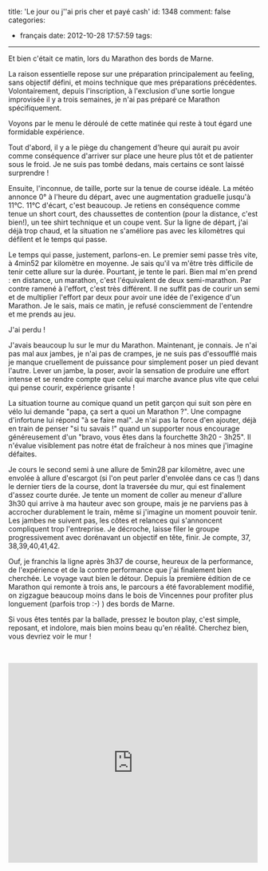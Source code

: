title: 'Le jour ou j''ai pris cher et payé cash'
id: 1348
comment: false
categories:
  - français
date: 2012-10-28 17:57:59
tags:
---

Et bien c'était ce matin, lors du Marathon des bords de Marne. 

La raison essentielle repose sur une préparation principalement au feeling, sans objectif défini, et moins technique que mes préparations précédentes. Volontairement, depuis l'inscription, à l'exclusion d'une sortie longue improvisée il y a trois semaines, je n'ai pas préparé ce Marathon spécifiquement.

Voyons par le menu le déroulé de cette matinée qui reste à tout égard une formidable expérience.

Tout d'abord, il y a le piège du changement d'heure qui aurait pu avoir comme conséquence d'arriver sur place une heure plus tôt et de patienter sous le froid. Je ne suis pas tombé dedans, mais certains ce sont laissé surprendre !

Ensuite, l'inconnue, de taille, porte sur la tenue de course idéale. La météo annonce 0° à l'heure du départ, avec une augmentation graduelle jusqu'à 11°C. 11°C d'écart, c'est beaucoup. Je retiens en conséquence comme tenue un short court, des chaussettes de contention (pour la distance, c'est bien!), un tee shirt technique et un coupe vent. Sur la ligne de départ, j'ai déjà trop chaud, et la situation ne s'améliore pas avec les kilomètres qui défilent et le temps qui passe.

Le temps qui passe, justement, parlons-en. Le premier semi passe très vite, à 4min52 par kilomètre en moyenne. Je sais qu'il va m'être très difficile de tenir cette allure sur la durée. Pourtant, je tente le pari. Bien mal m'en prend : en distance, un marathon, c'est l'équivalent de deux semi-marathon. Par contre ramené à l'effort, c'est très différent. Il ne suffit pas de courir un semi et de multiplier l'effort par deux pour avoir une idée de l'exigence d'un Marathon. Je le sais, mais ce matin, je refusé consciemment de l'entendre et me prends au jeu.

J'ai perdu !

J'avais beaucoup lu sur le mur du Marathon. Maintenant, je connais. Je n'ai pas mal aux jambes, je n'ai pas de crampes, je ne suis pas d'essoufflé mais je manque cruellement de puissance pour simplement poser un pied devant l'autre. Lever un jambe, la poser, avoir la sensation de produire une effort intense et se rendre compte que celui qui marche avance plus vite que celui qui pense courir, expérience grisante !

La situation tourne au comique quand un petit garçon qui suit son père en vélo lui demande "papa, ça sert a quoi un Marathon ?". Une compagne d'infortune lui répond "à se faire mal". Je n'ai pas la force d'en ajouter, déjà  en train de penser "si tu savais !" quand un supporter nous encourage généreusement d'un "bravo, vous êtes dans la fourchette 3h20 - 3h25". Il n'évalue visiblement pas notre état de fraîcheur à nos mines que j'imagine défaites.

Je cours le second semi à une allure de 5min28 par kilomètre, avec une envolée à allure d'escargot (si l'on peut parler d'envolée dans ce cas !) dans le dernier tiers de la course, dont la traversée du mur, qui est finalement d'assez courte durée. Je tente un moment de coller au meneur d'allure 3h30 qui arrive à ma hauteur avec son groupe, mais je ne parviens pas à accrocher durablement le train, même si j'imagine un moment pouvoir tenir. Les jambes ne suivent pas, les côtes et relances qui s'annoncent compliquent trop l'entreprise. Je décroche, laisse filer le groupe progressivement avec dorénavant un objectif en tête, finir. Je compte, 37, 38,39,40,41,42.

Ouf, je franchis la ligne après 3h37 de course, heureux de la performance, de l'expérience et de la contre performance que j'ai finalement bien cherchée. Le voyage vaut bien le détour. Depuis la première édition de ce Marathon qui remonte à trois ans, le parcours a été favorablement modifié, on zigzague beaucoup moins dans le bois de Vincennes pour profiter plus longuement (parfois trop :-) ) des bords de Marne.

Si vous êtes tentés par la ballade, pressez le bouton play, c'est simple, reposant, et indolore, mais bien moins beau qu'en réalité. Cherchez bien, vous devriez voir le mur !

&nbsp;
<iframe width='500' height='400' frameborder='0' scrolling='no' src='http://www.gmodules.com/ig/ifr?url=http://www.runsaturday.com/rss/gadget/activitygadget.xml&amp;up_activityId=4C2B3734396E794F72437A6D494878666F4632646445325039564578754358693673793846715854617252466A4459654A724C536155427745304468484C6B68&amp;up_InitialPause=3&amp;up_SpeedFactor=10&amp;up_units=km&amp;up_CameraAltitude=100&amp;up_CameraTilt=70&amp;up_CameraDistance=200&amp;up_CameraHeading=-1&amp;up_ShowLogo=1&amp;up_LogoOverride=&amp;up_DisplayName=&amp;up_ShowUserIcon=1&amp;up_IconOverride=&amp;up_tour_autoplay=1&amp;up_show_navcontrols=1&amp;up_show_buildings=0&amp;up_show_terrain=1&amp;up_show_roads=0&amp;up_show_borders=0&amp;up_backdrop_lat=48.8403854370117&amp;up_backdrop_lng=2.44158387184143&amp;up_backdrop_zoom=11&amp;synd=open&amp;w=500&amp;h=400&amp;title=Running%20-%209:34%20AM%20-%20Sunday,%20October%2028,%202012+on+RunSaturday&amp;lang=en&amp;country=US&amp;border=%23ffffff%7C3px%2C1px+solid+%23999999'></iframe>
&nbsp;

<!--cforms name="Vérification"-->